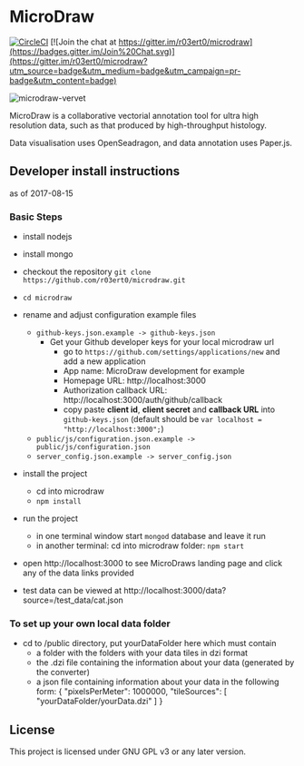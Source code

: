 # MicroDraw

[![CircleCI](https://circleci.com/gh/r03ert0/microdraw/tree/master.svg?style=shield)](https://circleci.com/gh/r03ert0/microdraw/tree/master) [![Join the chat at https://gitter.im/r03ert0/microdraw](https://badges.gitter.im/Join%20Chat.svg)](https://gitter.im/r03ert0/microdraw?utm_source=badge&utm_medium=badge&utm_campaign=pr-badge&utm_content=badge)

![microdraw-vervet](https://user-images.githubusercontent.com/2310732/31443628-40b315ec-ae9a-11e7-9c2e-d133b5921687.png)

MicroDraw is a collaborative vectorial annotation tool for ultra
high resolution data, such as that produced by high-throughput histology.

Data visualisation uses OpenSeadragon, and data annotation uses Paper.js.

## Developer install instructions
as of 2017-08-15

### Basic Steps

* install nodejs
* install mongo

* checkout the repository `git clone https://github.com/r03ert0/microdraw.git`
* `cd microdraw`
* rename and adjust configuration example files
  * `github-keys.json.example -> github-keys.json`
    * Get your Github developer keys for your local microdraw url
       * go to `https://github.com/settings/applications/new` and add a new application
       * App name: MicroDraw development for example
       * Homepage URL: http://localhost:3000
       * Authorization callback URL: http://localhost:3000/auth/github/callback
       * copy paste **client id**, **client secret** and **callback URL** into `github-keys.json`
     (default should be `var localhost = "http://localhost:3000";`)
  * `public/js/configuration.json.example -> public/js/configuration.json`
  * `server_config.json.example -> server_config.json`

* install the project
  * cd into microdraw
  * `npm install`
* run the project
  * in one terminal window start `mongod` database and leave it run
  * in another terminal: cd into microdraw folder: `npm start`
* open http://localhost:3000
  to see MicroDraws landing page and click any of the data links provided
* test data can be viewed at http://localhost:3000/data?source=/test_data/cat.json

### To set up your own local data folder
* cd to /public directory, put yourDataFolder here which must contain
    * a folder with the folders with your data tiles in dzi format
    * the .dzi file containing the information about your data (generated by the converter)
    * a json file containing information about your data in the following form:
{
  "pixelsPerMeter": 1000000,
  "tileSources": [
    "yourDataFolder/yourData.dzi"
  ]
}


## License
This project is licensed under GNU GPL v3 or any later version.

